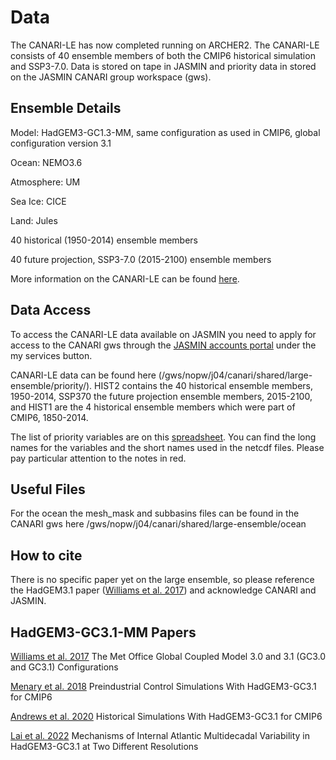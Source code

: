# Data 

The CANARI-LE has now completed running on ARCHER2. The CANARI-LE consists of 40 ensemble members of both the CMIP6 historical simulation and SSP3-7.0.  Data is stored on tape in JASMIN and priority data in stored on the JASMIN CANARI group workspace (gws).

## Ensemble Details 

Model: HadGEM3-GC1.3-MM, same configuration as used in CMIP6, global configuration version 3.1

Ocean: NEMO3.6

Atmosphere: UM

Sea Ice: CICE

Land: Jules

40 historical (1950-2014) ensemble members

40 future projection, SSP3-7.0 (2015-2100) ensemble members 

More information on the CANARI-LE can be found [here](https://ncas-cms.github.io/canari/).

## Data Access

To access the CANARI-LE data available on JASMIN you need to apply for access to the CANARI gws through the [JASMIN accounts portal](https://accounts.jasmin.ac.uk/) under the my services button.

CANARI-LE data can be found here (/gws/nopw/j04/canari/shared/large-ensemble/priority/).  HIST2 contains the 40 historical ensemble members, 1950-2014, SSP370 the future projection ensemble members, 2015-2100, and HIST1 are the 4 historical ensemble members which were part of CMIP6, 1850-2014.

The list of priority variables are on this [spreadsheet](https://ncas-cms.github.io/canari/metadata/20240229-canari-le-priority-variables.xlsx).  You can find the long names for the variables and the short names used in the netcdf files.  Please pay particular attention to the notes in red.

## Useful Files

For the ocean the mesh_mask and subbasins files can be found in the CANARI gws here /gws/nopw/j04/canari/shared/large-ensemble/ocean

## How to cite

There is no specific paper yet on the large ensemble, so please reference the HadGEM3.1 paper ([Williams et al. 2017](https://agupubs.onlinelibrary.wiley.com/doi/10.1002/2017MS001115)) and acknowledge CANARI and JASMIN.

## HadGEM3-GC3.1-MM Papers

[Williams et al. 2017](https://agupubs.onlinelibrary.wiley.com/doi/10.1002/2017MS001115) The Met Office Global Coupled Model 3.0 and 3.1 (GC3.0 and GC3.1) Configurations

[Menary et al. 2018](https://agupubs.onlinelibrary.wiley.com/doi/10.1029/2018MS001495) Preindustrial Control Simulations With HadGEM3-GC3.1 for CMIP6

[Andrews et al. 2020](https://agupubs.onlinelibrary.wiley.com/doi/10.1029/2019MS001995) Historical Simulations With HadGEM3-GC3.1 for CMIP6

[Lai et al. 2022](https://journals.ametsoc.org/view/journals/clim/35/4/JCLI-D-21-0281.1.xml) Mechanisms of Internal Atlantic Multidecadal Variability in HadGEM3-GC3.1 at Two Different Resolutions
 